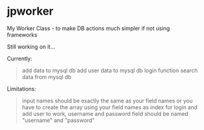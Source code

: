 # jpworker
My Worker Class - to make DB actions much simpler if not using frameworks 

Still working on it...

Currently:
> add data to mysql db
> add user data to mysql db
> login function 
> search data from mysql db

Limitations:
> input names should be exactly the same as your field names or you have to create the array using your field names as index
> for login and add user to work, username and password field should be named "username" and "password"


